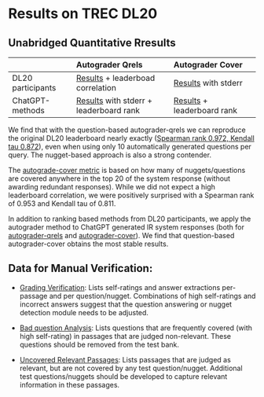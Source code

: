 Results on TREC DL20
======================

<!-- 
1. Results of DL20 participating methods on Autograder-Qrels
2. Results of DL20 participating methods on Autograder-Cover (including standard error bars)
3. Results of ChatGPT-based IR generation methods on Autograder-Qrels -->


## Unabridged Quantitative Rresults 

|  | Autograder Qrels | Autograder Cover |  |
| --- | :-- | :-- | :-- |
| DL20 participants | [Results](dl20-qrels.mkd) + leaderboad correlation| [Results](dl20-cover.mkd) with stderr |  |
| ChatGPT-methods | [Results](generation-methods-dl20-qrels.mkd) with stderr + leaderboard rank | [Results](generation-methods-dl20-cover.mkd) + leaderboard rank |  |



We find that with the question-based autograder-qrels we can reproduce the original DL20 leaderboard  nearly exactly ([Spearman rank 0.972, Kendall tau 0.872](dl20-qrels.mkd)), even when using only 10 automatically generated questions per query. The nugget-based approach is also a strong contender.

The [autograde-cover metric](dl20-cover.mkd) is based on how many of nuggets/questions are covered anywhere in the top 20 of the system response (without awarding redundant responses). While we did not expect a high leaderboard correlation, we were positively surprised with a Spearman rank of 0.953 and Kendall tau of 0.811. 

In addition to ranking based methods from DL20 participants, we apply the autograder method to ChatGPT generated IR system responses (both for [autograder-qrels](generation-methods-dl20-qrels.mkd) and [autograder-cover](generation-methods-dl20-cover.mkd)). We find that question-based autograder-cover obtains the most stable results.



## Data for Manual Verification:


* [Grading Verification](dl20-verify-grading.mkd): Lists self-ratings and answer extractions per-passage and per question/nugget. Combinations of high self-ratings and incorrect answers suggest that the question answering or nugget detection module needs to be adjusted. 

* [Bad question Analysis](dl20-bad-question.mkd): Lists questions that are frequently covered (with high self-rating) in passages that are judged non-relevant. These questions should be removed from the test bank.

* [Uncovered Relevant Passages](dl20-uncovered-passages.mkd): Lists passages that are judged as relevant, but are not covered by any test question/nugget. Additional test questions/nuggets should be developed to capture relevant information in these passages.



